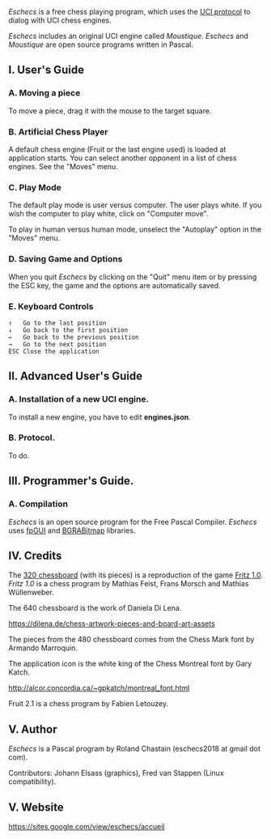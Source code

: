 
*Eschecs* is a free chess playing program, which uses the [UCI protocol](http://www.shredderchess.com/chess-info/features/uci-universal-chess-interface.html) to dialog with UCI chess engines.

*Eschecs* includes an original UCI engine called *Moustique*. *Eschecs* and *Moustique* are open source programs written in Pascal.

## I. User's Guide

### A. Moving a piece

To move a piece, drag it with the mouse to the target square.

### B. Artificial Chess Player

A default chess engine (Fruit or the last engine used) is loaded at application starts. You can select another opponent in a list of chess engines. See the "Moves" menu.

### C. Play Mode

The default play mode is user versus computer. The user plays white. If you wish the computer to play white, click on "Computer move".

To play in human versus human mode, unselect the "Autoplay" option in the "Moves" menu. 

### D. Saving Game and Options

When you quit *Eschecs* by clicking on the "Quit" menu item or by pressing the ESC key, the game and the options are automatically saved.

### E. Keyboard Controls

    ↑   Go to the last position
    ↓   Go back to the first position
    ←   Go back to the previous position
    →   Go to the next position
    ESC Close the application

## II. Advanced User's Guide

### A. Installation of a new UCI engine.

To install a new engine, you have to edit **engines.json**.

### B. Protocol.

To do.

## III. Programmer's Guide.

### A. Compilation

*Eschecs* is an open source program for the Free Pascal Compiler. *Eschecs* uses [fpGUI][1] and [BGRABitmap][2] libraries.

## IV. Credits

The [320 chessboard](https://raw.githubusercontent.com/rchastain/eschecs/master/styles/0.png) (with its pieces) is a reproduction of the game [Fritz 1.0]. *Fritz 1.0* is a chess program by Mathias Feist, Frans Morsch and Mathias Wüllenweber.

The 640 chessboard is the work of Daniela Di Lena.

<https://dilena.de/chess-artwork-pieces-and-board-art-assets>

The pieces from the 480 chessboard comes from the Chess Mark font by Armando Marroquin.

The application icon is the white king of the Chess Montreal font by Gary Katch.

<http://alcor.concordia.ca/~gpkatch/montreal_font.html>

Fruit 2.1 is a chess program by Fabien Letouzey.

## V. Author

*Eschecs* is a Pascal program by Roland Chastain (eschecs2018 at gmail dot com).

Contributors: Johann Elsass (graphics), Fred van Stappen (Linux compatibility).

## V. Website

<https://sites.google.com/view/eschecs/accueil> 

[1]: https://github.com/graemeg/fpGUI 
[2]: https://github.com/bgrabitmap/bgrabitmap
[Fritz 1.0]: http://www.top-5000.nl/cp.htm

